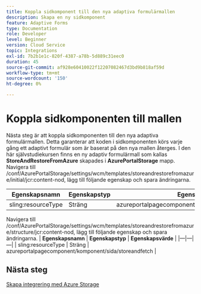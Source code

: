 ```yaml
---
title: Koppla sidkomponent till den nya adaptiva formulärmallen
description: Skapa en ny sidkomponent
feature: Adaptive Forms
type: Documentation
role: Developer
level: Beginner
version: Cloud Service
topic: Integrations
exl-id: 7b2b1e1c-820f-4387-a78b-5d889c31eec0
duration: 45
source-git-commit: af928e60410022f12207082467d3bd9b818af59d
workflow-type: tm+mt
source-wordcount: '150'
ht-degree: 0%

---
```


# Koppla sidkomponenten till mallen

Nästa steg är att koppla sidkomponenten till den nya adaptiva formulärmallen. Detta garanterar att koden i sidkomponenten körs varje gång ett adaptivt formulär som är baserat på den nya mallen återges. I den här självstudiekursen finns en ny adaptiv formulärmall som kallas **StoreAndRestoreFromAzure** skapades i **AzurePortalStorage** mapp.
Navigera till /conf/AzurePortalStorage/settings/wcm/templates/storeandrestorefromazure/initial/jcr:content-nod, lägg till följande egenskap och spara ändringarna.

| **Egenskapsnamn** | **Egenskapstyp** | **Egenskapsvärde** |
|--------------------|-------------------|-------------------------------------------------------|
| sling:resourceType | Sträng | azureportalpagecomponent/component/page/storeandfetch |

Navigera till /conf/AzurePortalStorage/settings/wcm/templates/storeandrestorefromazure/structure/jcr:content-nod, lägg till följande egenskap och spara ändringarna.
| **Egenskapsnamn**  | **Egenskapstyp** | **Egenskapsvärde**                                    | |—|—|—| | sling:resourceType | Sträng | azureportalpagecomponent/komponent/sida/storeandfetch |


## Nästa steg

[Skapa integrering med Azure Storage](./create-fdm.md)
